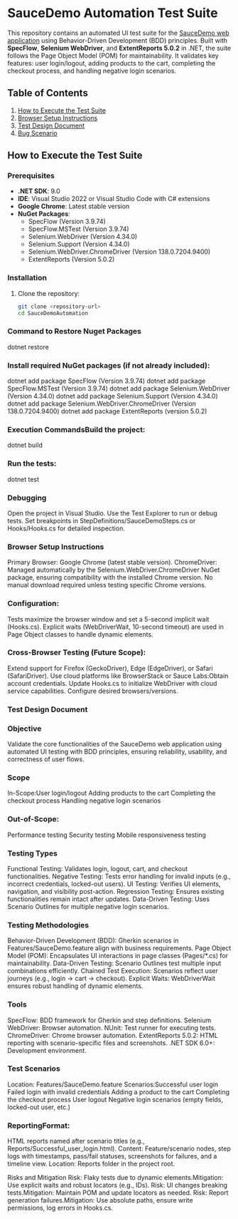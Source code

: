 # SauceDemo Automation Test Suite

This repository contains an automated UI test suite for the [SauceDemo web application](https://www.saucedemo.com/) using Behavior-Driven Development (BDD) principles. Built with **SpecFlow**, **Selenium WebDriver**, and **ExtentReports 5.0.2** in .NET, the suite follows the Page Object Model (POM) for maintainability. It validates key features: user login/logout, adding products to the cart, completing the checkout process, and handling negative login scenarios.

## Table of Contents
1. [How to Execute the Test Suite](#how-to-execute-the-test-suite)
2. [Browser Setup Instructions](#browser-setup-instructions)
3. [Test Design Document](#test-design-document)
4. [Bug Scenario](#bug-scenario)

## How to Execute the Test Suite

### Prerequisites
- **.NET SDK**: 9.0 
- **IDE**: Visual Studio 2022 or Visual Studio Code with C# extensions
- **Google Chrome**: Latest stable version
- **NuGet Packages**:
  - SpecFlow (Version 3.9.74)
  - SpecFlow.MSTest (Version 3.9.74)
  - Selenium.WebDriver (Version 4.34.0)
  - Selenium.Support (Version 4.34.0)
  - Selenium.WebDriver.ChromeDriver (Version 138.0.7204.9400)
  - ExtentReports (Version 5.0.2)

### Installation
1. Clone the repository:
   ```bash
   git clone <repository-url>
   cd SauceDemoAutomation

### Command to Restore Nuget Packages   
dotnet restore

### Install required NuGet packages (if not already included):
dotnet add package SpecFlow (Version 3.9.74)
dotnet add package SpecFlow.MSTest (Version 3.9.74)
dotnet add package Selenium.WebDriver (Version 4.34.0)
dotnet add package Selenium.Support (Version 4.34.0)
dotnet add package Selenium.WebDriver.ChromeDriver (Version 138.0.7204.9400)
dotnet add package ExtentReports (version 5.0.2)

### Execution CommandsBuild the project:
dotnet build

### Run the tests:
dotnet test

### Debugging
Open the project in Visual Studio.
Use the Test Explorer to run or debug tests.
Set breakpoints in StepDefinitions/SauceDemoSteps.cs or Hooks/Hooks.cs for detailed inspection.

### Browser Setup Instructions
Primary Browser: Google Chrome (latest stable version).
ChromeDriver:
Managed automatically by the Selenium.WebDriver.ChromeDriver NuGet package, ensuring compatibility with the installed Chrome version.
No manual download required unless testing specific Chrome versions.

### Configuration:
Tests maximize the browser window and set a 5-second implicit wait (Hooks.cs).
Explicit waits (WebDriverWait, 10-second timeout) are used in Page Object classes to handle dynamic elements.

### Cross-Browser Testing (Future Scope):
Extend support for Firefox (GeckoDriver), Edge (EdgeDriver), or Safari (SafariDriver).
Use cloud platforms like BrowserStack or Sauce Labs:Obtain account credentials.
Update Hooks.cs to initialize WebDriver with cloud service capabilities.
Configure desired browsers/versions.


### Test Design Document
### Objective
Validate the core functionalities of the SauceDemo web application using automated UI testing with BDD principles, ensuring reliability, usability, and correctness of user flows.
### Scope
In-Scope:User login/logout
Adding products to the cart
Completing the checkout process
Handling negative login scenarios

### Out-of-Scope:
Performance testing
Security testing
Mobile responsiveness testing

### Testing Types
Functional Testing: Validates login, logout, cart, and checkout functionalities.
Negative Testing: Tests error handling for invalid inputs (e.g., incorrect credentials, locked-out users).
UI Testing: Verifies UI elements, navigation, and visibility post-action.
Regression Testing: Ensures existing functionalities remain intact after updates.
Data-Driven Testing: Uses Scenario Outlines for multiple negative login scenarios.

### Testing Methodologies
Behavior-Driven Development (BDD): Gherkin scenarios in Features/SauceDemo.feature align with business requirements.
Page Object Model (POM): Encapsulates UI interactions in page classes (Pages/*.cs) for maintainability.
Data-Driven Testing: Scenario Outlines test multiple input combinations efficiently.
Chained Test Execution: Scenarios reflect user journeys (e.g., login → cart → checkout).
Explicit Waits: WebDriverWait ensures robust handling of dynamic elements.

### Tools
SpecFlow: BDD framework for Gherkin and step definitions.
Selenium WebDriver: Browser automation.
NUnit: Test runner for executing tests.
ChromeDriver: Chrome browser automation.
ExtentReports 5.0.2: HTML reporting with scenario-specific files and screenshots.
.NET SDK 6.0+: Development environment.

### Test Scenarios
Location: Features/SauceDemo.feature
Scenarios:Successful user login
Failed login with invalid credentials
Adding a product to the cart
Completing the checkout process
User logout
Negative login scenarios (empty fields, locked-out user, etc.)

### ReportingFormat:
 HTML reports named after scenario titles (e.g., Reports/Successful_user_login.html).
Content: Feature/scenario nodes, step logs with timestamps, pass/fail statuses, screenshots for failures, and a timeline view.
Location: Reports folder in the project root.

Risks and Mitigation
Risk: Flaky tests due to dynamic elements.Mitigation: Use explicit waits and robust locators (e.g., IDs).
Risk: UI changes breaking tests.Mitigation: Maintain POM and update locators as needed.
Risk: Report generation failures.Mitigation: Use absolute paths, ensure write permissions, log errors in Hooks.cs.
